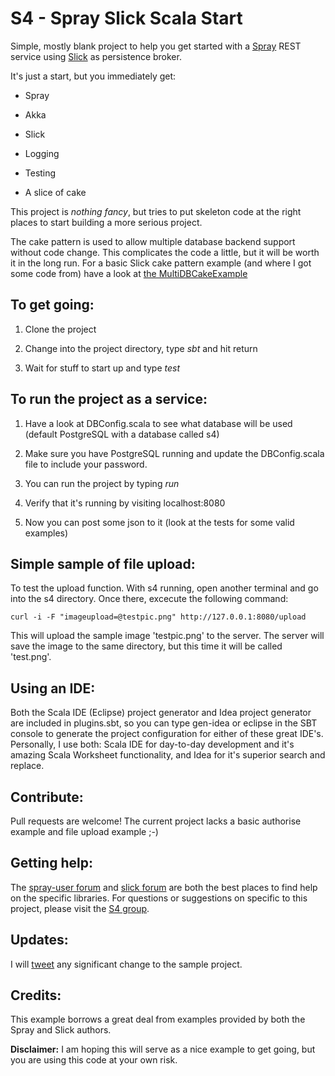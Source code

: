 S4 - Spray Slick Scala Start
============================

Simple, mostly blank project to help you get started with a [Spray](http://spray.io/) REST service using [Slick](http://slick.typesafe.com/) as persistence broker.

It's just a start, but you immediately get:

   - Spray

   - Akka

   - Slick

   - Logging

   - Testing

   - A slice of cake


This project is _nothing fancy_, but tries to put skeleton code at the right places to start building a more serious project.

The cake pattern is used to allow multiple database backend support without code change. This complicates the code a little, but it will be worth it in the long run. For a basic Slick cake pattern example (and where I got some code from) have a look at [the MultiDBCakeExample](https://github.com/slick/slick-examples/blob/master/src/main/scala/com/typesafe/slick/examples/lifted/MultiDBCakeExample.scala)


To get going:
-------------

1. Clone the project

2. Change into the project directory, type _sbt_ and hit return

3. Wait for stuff to start up and type _test_ 

To run the project as a service:
--------------------------------

1. Have a look at DBConfig.scala to see what database will be used (default PostgreSQL with a database called s4)

2. Make sure you have PostgreSQL running and update the DBConfig.scala file to include your password.

3. You can run the project by typing _run_

4. Verify that it's running by visiting localhost:8080

5. Now you can post some json to it (look at the tests for some valid examples)

Simple sample of file upload:
----------------------------
To test the upload function. With s4 running, open another terminal and go into the s4 directory. Once there, excecute the following command:

    curl -i -F "imageupload=@testpic.png" http://127.0.0.1:8080/upload

This will upload the sample image 'testpic.png' to the server. The server will save the image to the same directory, but this time it will be called 'test.png'.

Using an IDE:
-------------
Both the Scala IDE (Eclipse) project generator and Idea project generator are included in plugins.sbt, so you can type gen-idea or eclipse in the SBT console to generate the project configuration for either of these great IDE's. Personally, I use both: Scala IDE for day-to-day development and it's amazing Scala Worksheet functionality, and Idea for it's superior search and replace.

Contribute:
-----------
Pull requests are welcome! The current project lacks a basic authorise example and file upload example ;-)

Getting help:
-------------
The [spray-user forum](https://groups.google.com/forum/?fromgroups#!forum/spray-user) and [slick forum](https://groups.google.com/forum/?fromgroups#!forum/scalaquery) are both the best places to find help on the specific libraries. For questions or suggestions on specific to this project, please visit the [S4 group](https://groups.google.com/forum/?fromgroups#!forum/spray-slick-scala-start).

Updates:
--------
I will [tweet](https://twitter.com/jacobusreyneke) any significant change to the sample project.

Credits:
--------

This example borrows a great deal from examples provided by both the Spray and Slick authors.

**Disclaimer:** I am hoping this will serve as a nice example to get going, but you are using this code at your own risk.
